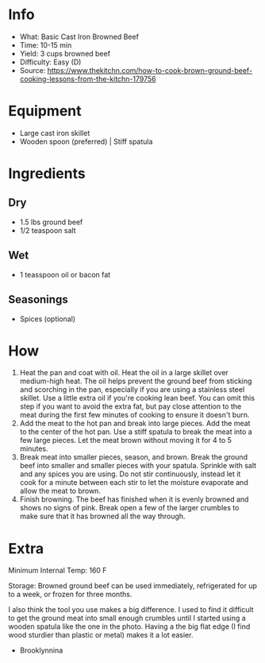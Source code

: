 # Info
- What: Basic Cast Iron Browned Beef
- Time: 10-15 min
- Yield: 3 cups browned beef
- Difficulty: Easy (D)
- Source: https://www.thekitchn.com/how-to-cook-brown-ground-beef-cooking-lessons-from-the-kitchn-179756

# Equipment
- Large cast iron skillet
- Wooden spoon (preferred) | Stiff spatula

# Ingredients
## Dry
- 1.5 lbs ground beef
- 1/2 teaspoon salt
## Wet
- 1 teasspoon oil or bacon fat
## Seasonings
- Spices (optional)

# How
1. Heat the pan and coat with oil. Heat the oil in a large skillet over medium-high heat. The oil helps prevent the ground beef from sticking and scorching in the pan, especially if you are using a stainless steel skillet. Use a little extra oil if you're cooking lean beef. You can omit this step if you want to avoid the extra fat, but pay close attention to the meat during the first few minutes of cooking to ensure it doesn't burn.
2. Add the meat to the hot pan and break into large pieces. Add the meat to the center of the hot pan. Use a stiff spatula to break the meat into a few large pieces. Let the meat brown without moving it for 4 to 5 minutes.
3. Break meat into smaller pieces, season, and brown. Break the ground beef into smaller and smaller pieces with your spatula. Sprinkle with salt and any spices you are using. Do not stir continuously, instead let it cook for a minute between each stir to let the moisture evaporate and allow the meat to brown.
4. Finish browning. The beef has finished when it is evenly browned and shows no signs of pink. Break open a few of the larger crumbles to make sure that it has browned all the way through.

# Extra
Minimum Internal Temp: 160 F

Storage: Browned ground beef can be used immediately, refrigerated for up to a week, or frozen for three months.

I also think the tool you use makes a big difference. I used to find it difficult to get the ground meat into small enough crumbles until I started using a wooden spatula like the one in the photo. Having a the big flat edge (I find wood sturdier than plastic or metal) makes it a lot easier.
- Brooklynnina




